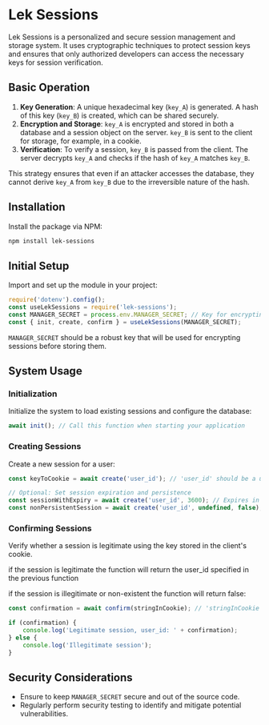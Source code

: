 # Lek Sessions

Lek Sessions is a personalized and secure session management and storage system. It uses cryptographic techniques to protect session keys and ensures that only authorized developers can access the necessary keys for session verification.

## Basic Operation

1. **Key Generation**: A unique hexadecimal key (`key_A`) is generated. A hash of this key (`key_B`) is created, which can be shared securely.
2. **Encryption and Storage**: `key_A` is encrypted and stored in both a database and a session object on the server. `key_B` is sent to the client for storage, for example, in a cookie.
3. **Verification**: To verify a session, `key_B` is passed from the client. The server decrypts `key_A` and checks if the hash of `key_A` matches `key_B`.

This strategy ensures that even if an attacker accesses the database, they cannot derive `key_A` from `key_B` due to the irreversible nature of the hash.

## Installation

Install the package via NPM:

```bash
npm install lek-sessions
```

## Initial Setup

Import and set up the module in your project:

```javascript
require('dotenv').config();
const useLekSessions = require('lek-sessions');
const MANAGER_SECRET = process.env.MANAGER_SECRET; // Key for encrypting/decrypting sessions
const { init, create, confirm } = useLekSessions(MANAGER_SECRET);
```

`MANAGER_SECRET` should be a robust key that will be used for encrypting sessions before storing them.

## System Usage

### Initialization

Initialize the system to load existing sessions and configure the database:

```javascript
await init(); // Call this function when starting your application
```

### Creating Sessions

Create a new session for a user:

```javascript
const keyToCookie = await create('user_id'); // 'user_id' should be a unique identifier for each user

// Optional: Set session expiration and persistence
const sessionWithExpiry = await create('user_id', 3600); // Expires in one hour
const nonPersistentSession = await create('user_id', undefined, false); // Does not persist after server restart
```

### Confirming Sessions

Verify whether a session is legitimate using the key stored in the client's cookie.

if the session is legitimate the function will return the user_id specified in the previous function

if the session is illegitimate or non-existent the function will return false:

```javascript
const confirmation = await confirm(stringInCookie); // 'stringInCookie' is the value stored in the client's cookie

if (confirmation) {
    console.log('Legitimate session, user_id: ' + confirmation);
} else {
    console.log('Illegitimate session');
}
```

## Security Considerations

- Ensure to keep `MANAGER_SECRET` secure and out of the source code.
- Regularly perform security testing to identify and mitigate potential vulnerabilities.
```